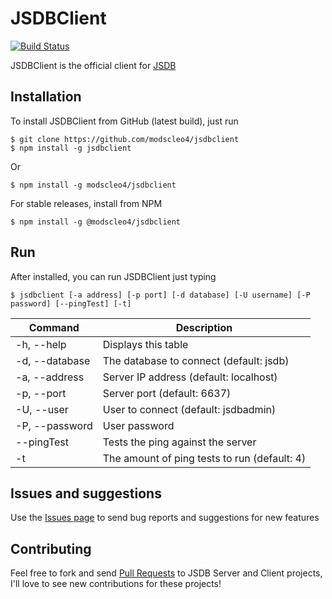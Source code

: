 # JSDBClient

[![Build Status](https://travis-ci.org/modscleo4/jsdbclient.svg?branch=master)](https://travis-ci.org/modscleo4/jsdbclient)

JSDBClient is the official client for [JSDB](https://github.com/modscleo4/jsdb)

## Installation
To install JSDBClient from GitHub (latest build), just run
```
$ git clone https://github.com/modscleo4/jsdbclient
$ npm install -g jsdbclient
```
Or
```
$ npm install -g modscleo4/jsdbclient
```

For stable releases, install from NPM
```
$ npm install -g @modscleo4/jsdbclient
```

## Run
After installed, you can run JSDBClient just typing
```
$ jsdbclient [-a address] [-p port] [-d database] [-U username] [-P password] [--pingTest] [-t]
```

| Command        | Description                                  |
| -------------- | -------------------------------------------- |
| -h, --help     | Displays this table                          |
| -d, --database | The database to connect (default: jsdb)      |
| -a, --address  | Server IP address (default: localhost)       |
| -p, --port     | Server port (default: 6637)                  |
| -U, --user     | User to connect (default: jsdbadmin)     |
| -P, --password | User password                                |
| --pingTest     | Tests the ping against the server            |
| -t             | The amount of ping tests to run (default: 4) |

## Issues and suggestions
Use the <a href="https://github.com/modscleo4/jsdbclient/issues">Issues page</a> to send bug reports and suggestions for new features

## Contributing
Feel free to fork and send <a href="https://github.com/modscleo4/jsdbclient/pulls">Pull Requests</a> to JSDB Server and Client projects, I'll love to see new contributions for these projects!
